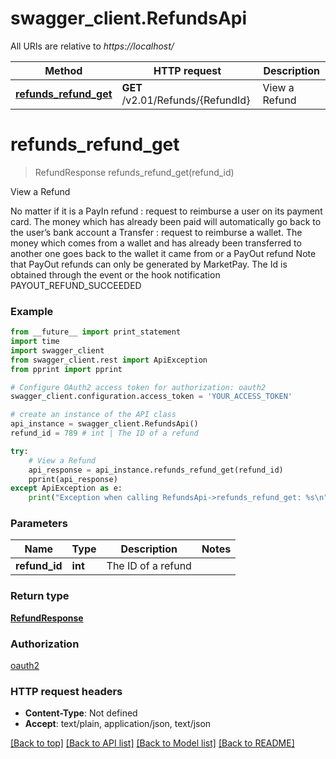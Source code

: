 # swagger_client.RefundsApi

All URIs are relative to *https://localhost/*

Method | HTTP request | Description
------------- | ------------- | -------------
[**refunds_refund_get**](RefundsApi.md#refunds_refund_get) | **GET** /v2.01/Refunds/{RefundId} | View a Refund


# **refunds_refund_get**
> RefundResponse refunds_refund_get(refund_id)

View a Refund

No matter if it is              a PayIn refund : request to reimburse a user on its payment card. The money which has already been paid will automatically go back to the user’s bank account              a Transfer : request to reimburse a wallet. The money which comes from a wallet and has already been transferred to another one goes back to the wallet it came from              or a PayOut refund              Note that PayOut refunds can only be generated by MarketPay. The Id is obtained through the event or the hook notification PAYOUT_REFUND_SUCCEEDED

### Example 
```python
from __future__ import print_statement
import time
import swagger_client
from swagger_client.rest import ApiException
from pprint import pprint

# Configure OAuth2 access token for authorization: oauth2
swagger_client.configuration.access_token = 'YOUR_ACCESS_TOKEN'

# create an instance of the API class
api_instance = swagger_client.RefundsApi()
refund_id = 789 # int | The ID of a refund

try: 
    # View a Refund
    api_response = api_instance.refunds_refund_get(refund_id)
    pprint(api_response)
except ApiException as e:
    print("Exception when calling RefundsApi->refunds_refund_get: %s\n" % e)
```

### Parameters

Name | Type | Description  | Notes
------------- | ------------- | ------------- | -------------
 **refund_id** | **int**| The ID of a refund | 

### Return type

[**RefundResponse**](RefundResponse.md)

### Authorization

[oauth2](../README.md#oauth2)

### HTTP request headers

 - **Content-Type**: Not defined
 - **Accept**: text/plain, application/json, text/json

[[Back to top]](#) [[Back to API list]](../README.md#documentation-for-api-endpoints) [[Back to Model list]](../README.md#documentation-for-models) [[Back to README]](../README.md)

